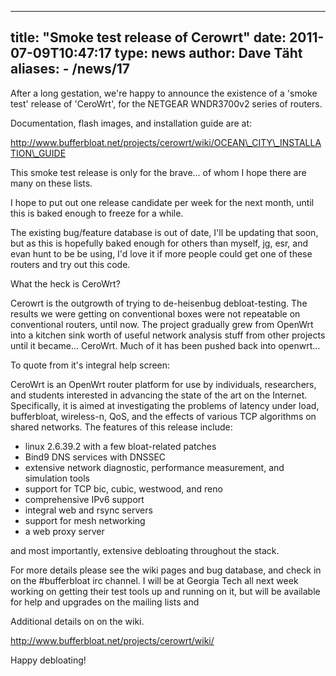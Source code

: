 
---
title: "Smoke test release of Cerowrt"
date: 2011-07-09T10:47:17
type: news
author: Dave Täht
aliases:
    - /news/17
---
After a long gestation, we're happy to announce the existence of a
'smoke test' release of 'CeroWrt', for the NETGEAR WNDR3700v2 series of
routers.

Documentation, flash images, and installation guide are at:

http://www.bufferbloat.net/projects/cerowrt/wiki/OCEAN\_CITY\_INSTALLATION\_GUIDE

This smoke test release is only for the brave... of whom I hope there
are many on these lists.

I hope to put out one release candidate per week for the next month,
until this is baked enough to freeze for a while.

The existing bug/feature database is out of date, I'll be updating that
soon, but as this is hopefully baked enough for others than myself, jg,
esr, and evan hunt to be be using, I'd love it if more people could get
one of these routers and try out this code.

What the heck is CeroWrt?

Cerowrt is the outgrowth of trying to de-heisenbug debloat-testing. The
results we were getting on conventional boxes were not repeatable on
conventional routers, until now. The project gradually grew from OpenWrt
into a kitchen sink worth of useful network analysis stuff from other
projects until it became... CeroWrt. Much of it has been pushed back
into openwrt...

To quote from it's integral help screen:

CeroWrt is an OpenWrt router platform for use by individuals,
researchers, and students interested in advancing the state of the art
on the Internet. Specifically, it is aimed at investigating the problems
of latency under load, bufferbloat, wireless-n, QoS, and the effects of
various TCP algorithms on shared networks. The features of this release
include:

-   linux 2.6.39.2 with a few bloat-related patches
-   Bind9 DNS services with DNSSEC
-   extensive network diagnostic, performance measurement, and
    simulation tools
-   support for TCP bic, cubic, westwood, and reno
-   comprehensive IPv6 support
-   integral web and rsync servers
-   support for mesh networking
-   a web proxy server

and most importantly, extensive debloating throughout the stack.

For more details please see the wiki pages and bug database, and check
in on the \#bufferbloat irc channel. I will be at Georgia Tech all next
week working on getting their test tools up and running on it, but will
be available for help and upgrades on the mailing lists and

Additional details on on the wiki.

http://www.bufferbloat.net/projects/cerowrt/wiki/

Happy debloating!
